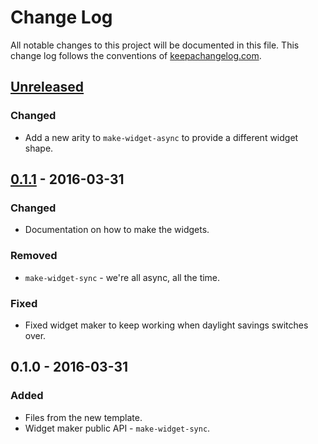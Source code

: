 # Change Log
All notable changes to this project will be documented in this file. This change log follows the conventions of [keepachangelog.com](http://keepachangelog.com/).

## [Unreleased]
### Changed
- Add a new arity to `make-widget-async` to provide a different widget shape.

## [0.1.1] - 2016-03-31
### Changed
- Documentation on how to make the widgets.

### Removed
- `make-widget-sync` - we're all async, all the time.

### Fixed
- Fixed widget maker to keep working when daylight savings switches over.

## 0.1.0 - 2016-03-31
### Added
- Files from the new template.
- Widget maker public API - `make-widget-sync`.

[Unreleased]: https://github.com/your-name/cfproj/compare/0.1.1...HEAD
[0.1.1]: https://github.com/your-name/cfproj/compare/0.1.0...0.1.1
